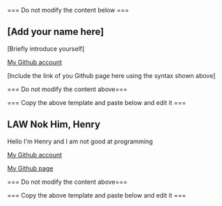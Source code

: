 === Do not modify the content below ===

## [Add your name here]
[Briefly introduce yourself]

[My Github account](http://www.github.com/put-your-github-username-here/)

[Include the link of you Github page here using the syntax shown above]

=== Do not modify the content above===

=== Copy the above template and paste below and edit it ===


## LAW Nok Him, Henry
Hello I'm Henry and I am not good at programming

[My Github account](http://www.github.com/Henryy219)

[My Github page](https://henryy219.github.io/Demo/)

=== Do not modify the content above===

=== Copy the above template and paste below and edit it ===
